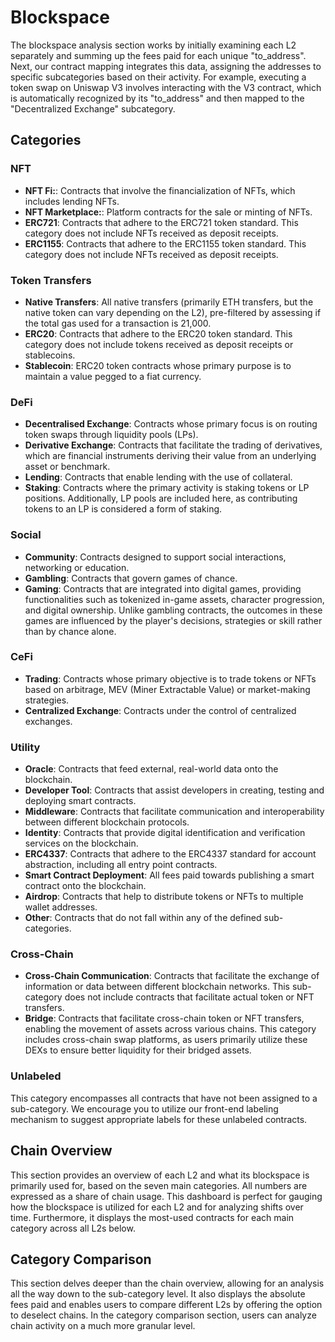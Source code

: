 # Blockspace

The blockspace analysis section works by initially examining each L2 separately and summing up the fees paid for each unique "to\_address". Next, our contract mapping integrates this data, assigning the addresses to specific subcategories based on their activity. For example, executing a token swap on Uniswap V3 involves interacting with the V3 contract, which is automatically recognized by its "to\_address" and then mapped to the "Decentralized Exchange" subcategory.

## Categories

### NFT

* **NFT Fi:**: Contracts that involve the financialization of NFTs, which includes lending NFTs.
* **NFT Marketplace:**: Platform contracts for the sale or minting of NFTs.
* **ERC721**: Contracts that adhere to the ERC721 token standard. This category does not include NFTs received as deposit receipts.
* **ERC1155**: Contracts that adhere to the ERC1155 token standard. This category does not include NFTs received as deposit receipts.

### Token Transfers

* **Native Transfers**: All native transfers (primarily ETH transfers, but the native token can vary depending on the L2), pre-filtered by assessing if the total gas used for a transaction is 21,000.
* **ERC20**: Contracts that adhere to the ERC20 token standard. This category does not include tokens received as deposit receipts or stablecoins.
* **Stablecoin**: ERC20 token contracts whose primary purpose is to maintain a value pegged to a fiat currency.

### DeFi

* **Decentralised Exchange**: Contracts whose primary focus is on routing token swaps through liquidity pools (LPs).
* **Derivative Exchange**: Contracts that facilitate the trading of derivatives, which are financial instruments deriving their value from an underlying asset or benchmark.
* **Lending**: Contracts that enable lending with the use of collateral.
* **Staking**: Contracts where the primary activity is staking tokens or LP positions. Additionally, LP pools are included here, as contributing tokens to an LP is considered a form of staking.

### Social

* **Community**: Contracts designed to support social interactions, networking or education.
* **Gambling**: Contracts that govern games of chance.
* **Gaming**: Contracts that are integrated into digital games, providing functionalities such as tokenized in-game assets, character progression, and digital ownership. Unlike gambling contracts, the outcomes in these games are influenced by the player's decisions, strategies or skill rather than by chance alone.

### CeFi

* **Trading**: Contracts whose primary objective is to trade tokens or NFTs based on arbitrage, MEV (Miner Extractable Value) or market-making strategies.
* **Centralized Exchange**: Contracts under the control of centralized exchanges.

### Utility

* **Oracle**: Contracts that feed external, real-world data onto the blockchain.
* **Developer Tool**: Contracts that assist developers in creating, testing and deploying smart contracts.
* **Middleware**: Contracts that facilitate communication and interoperability between different blockchain protocols.
* **Identity**: Contracts that provide digital identification and verification services on the blockchain.
* **ERC4337**: Contracts that adhere to the ERC4337 standard for account abstraction, including all entry point contracts.
* **Smart Contract Deployment**: All fees paid towards publishing a smart contract onto the blockchain.
* **Airdrop**: Contracts that help to distribute tokens or NFTs to multiple wallet addresses.
* **Other**: Contracts that do not fall within any of the defined sub-categories.

### Cross-Chain

* **Cross-Chain Communication**: Contracts that facilitate the exchange of information or data between different blockchain networks. This sub-category does not include contracts that facilitate actual token or NFT transfers.
* **Bridge**: Contracts that facilitate cross-chain token or NFT transfers, enabling the movement of assets across various chains. This category includes cross-chain swap platforms, as users primarily utilize these DEXs to ensure better liquidity for their bridged assets.

### Unlabeled

This category encompasses all contracts that have not been assigned to a sub-category. We encourage you to utilize our front-end labeling mechanism to suggest appropriate labels for these unlabeled contracts.

## Chain Overview

This section provides an overview of each L2 and what its blockspace is primarily used for, based on the seven main categories. All numbers are expressed as a share of chain usage. This dashboard is perfect for gauging how the blockspace is utilized for each L2 and for analyzing shifts over time. Furthermore, it displays the most-used contracts for each main category across all L2s below.

## Category Comparison

This section delves deeper than the chain overview, allowing for an analysis all the way down to the sub-category level. It also displays the absolute fees paid and enables users to compare different L2s by offering the option to deselect chains. In the category comparison section, users can analyze chain activity on a much more granular level.
